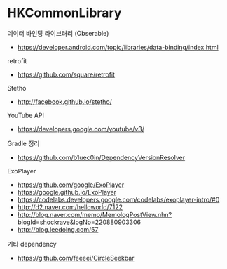 # HKCommonLibrary

데이터 바인딩 라이브러리 (Obserable)
-  https://developer.android.com/topic/libraries/data-binding/index.html

retrofit
- https://github.com/square/retrofit

Stetho
- http://facebook.github.io/stetho/

YouTube API
- https://developers.google.com/youtube/v3/

Gradle 정리
- https://github.com/b1uec0in/DependencyVersionResolver

ExoPlayer
- https://github.com/google/ExoPlayer
- https://google.github.io/ExoPlayer
- https://codelabs.developers.google.com/codelabs/exoplayer-intro/#0
- http://d2.naver.com/helloworld/7122
- http://blog.naver.com/memo/MemologPostView.nhn?blogId=shockrave&logNo=220880903306
- http://blog.leedoing.com/57

기타 dependency
- https://github.com/feeeei/CircleSeekbar
